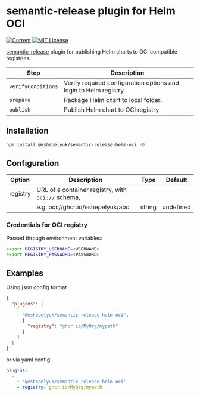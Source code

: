 
# semantic-release plugin for Helm OCI

[![Current](https://img.shields.io/github/v/tag/eshepelyuk/semantic-release-helm-oci?logo=github&sort=semver&style=for-the-badge&label=current)](https://github.com/eshepelyuk/semantic-release-helm-oci/releases/latest)
[![MIT License](https://img.shields.io/github/license/eshepelyuk/semantic-release-helm-oci?logo=mit&style=for-the-badge)](https://opensource.org/licenses/MIT)

[semantic-release](https://github.com/semantic-release/semantic-release) plugin
for publishing Helm charts to OCI compatible registries.

| Step               | Description                                                  |
|--------------------|--------------------------------------------------------------|
| `verifyConditions` | Verify required configuration options and login to Helm registry.    |
| `prepare`          | Package Helm chart to local folder.                          |
| `publish`          | Publish Helm chart to OCI registry.                          |

## Installation

```bash
npm install @eshepelyuk/semantic-release-helm-oci -D
```

## Configuration

| Option            | Description                                                       | Type      | Default   |
| ------------------|-------------------------------------------------------------------|-----------|-----------|
| registry          | URL of a container registry, with `oci://` schema,                |           |           |
|                   | e.g. oci://ghcr.io/eshepelyuk/abc                                 | string    | undefined |

### Credentials for OCI registry

Passed through environment variables:

```bash
export REGISTRY_USERNAME=<USERNAME>
export REGISTRY_PASSWORD=<PASSWORD>
```

## Examples

Using json config format

```json
{
  "plugins": [
    [
      "@eshepelyuk/semantic-release-helm-oci",
      {
        "registry": "ghcr.io/MyOrg/mypath"
      }
    ]
  ]
}
```

or via yaml config

```yaml
plugins:
  -
    - '@eshepelyuk/semantic-release-helm-oci'
    - registry: ghcr.io/MyOrg/mypath
```
